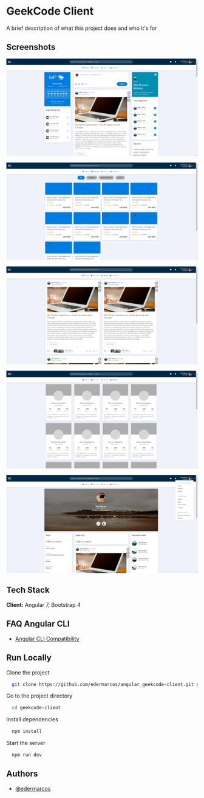 
# GeekCode Client

A brief description of what this project does and who it's for


## Screenshots

![](https://raw.githubusercontent.com/edermarcos/angular_geekcode-client/master/src/assets/images/docs/Screenshot%202022-04-15%20184044.jpg?token=GHSAT0AAAAAABPOLHYKC43AICGR2M7GLU62YS2AUUA)

![](https://raw.githubusercontent.com/edermarcos/angular_geekcode-client/master/src/assets/images/docs/Screenshot%202022-04-15%20184108.jpg?token=GHSAT0AAAAAABPOLHYKWFKUIBGP7LZOYOGEYS2AUWA)

![](https://raw.githubusercontent.com/edermarcos/angular_geekcode-client/master/src/assets/images/docs/Screenshot%202022-04-15%20184126.jpg?token=GHSAT0AAAAAABPOLHYKZK52EGE7UFWMO4FEYS2AUYA)

![](https://raw.githubusercontent.com/edermarcos/angular_geekcode-client/master/src/assets/images/docs/Screenshot%202022-04-15%20184139.jpg?token=GHSAT0AAAAAABPOLHYK3PN7PDACMLMLPI5YYS2AU2A)

![](https://raw.githubusercontent.com/edermarcos/angular_geekcode-client/master/src/assets/images/docs/Screenshot%202022-04-15%20184206.jpg?token=GHSAT0AAAAAABPOLHYLTGRBNJYZTFXLHPZGYS2AU4Q)


## Tech Stack

**Client:** Angular 7, Bootstrap 4


## FAQ Angular CLI

- [Angular CLI Compatibility](https://gist.github.com/LayZeeDK/c822cc812f75bb07b7c55d07ba2719b3)


## Run Locally

Clone the project

```bash
  git clone https://github.com/edermarcos/angular_geekcode-client.git geekcode-client
```

Go to the project directory

```bash
  cd geekcode-client
```

Install dependencies

```bash
  npm install
```

Start the server

```bash
  npm run dev
```


## Authors

- [@edermarcos](https://github.com/edermarcos/)

